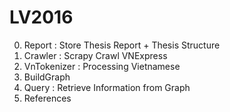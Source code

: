 # LV2016
0. Report       : Store Thesis Report + Thesis Structure
1. Crawler      : Scrapy Crawl VNExpress
2. VnTokenizer  : Processing Vietnamese
3. BuildGraph
4. Query        : Retrieve Information from Graph
5. References
